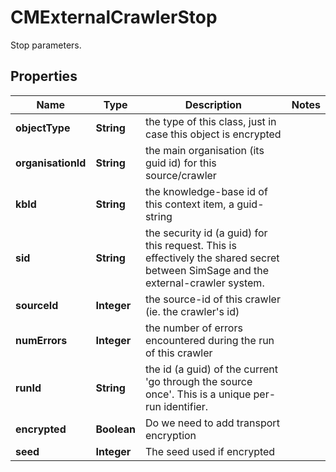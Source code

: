 

# CMExternalCrawlerStop

Stop parameters.

## Properties

| Name | Type | Description | Notes |
|------------ | ------------- | ------------- | -------------|
|**objectType** | **String** | the type of this class, just in case this object is encrypted |  |
|**organisationId** | **String** | the main organisation (its guid id) for this source/crawler |  |
|**kbId** | **String** | the knowledge-base id of this context item, a guid-string |  |
|**sid** | **String** | the security id (a guid) for this request.  This is effectively the shared secret between SimSage and the external-crawler system. |  |
|**sourceId** | **Integer** | the source-id of this crawler (ie. the crawler&#39;s id) |  |
|**numErrors** | **Integer** | the number of errors encountered during the run of this crawler |  |
|**runId** | **String** | the id (a guid) of the current &#39;go through the source once&#39;.  This is a unique per-run identifier. |  |
|**encrypted** | **Boolean** | Do we need to add transport encryption |  |
|**seed** | **Integer** | The seed used if encrypted |  |



